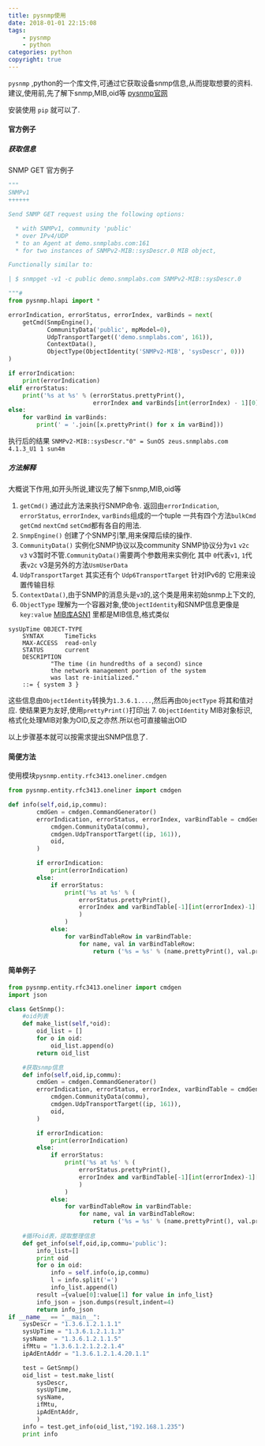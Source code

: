 ```yaml
---
title: pysnmp使用
date: 2018-01-01 22:15:08
tags: 
    - pysnmp
    - python
categories: python
copyright: true
---
```

`pysnmp` ,python的一个库文件,可通过它获取设备snmp信息,从而提取想要的资料.
建议,使用前,先了解下snmp,MIB,oid等 [pysnmp官网](http://snmplabs.com/pysnmp/contents.html)
<!--more-->

安装使用 `pip` 就可以了.

#### 官方例子
##### 获取信息
SNMP GET
官方例子
```python
"""
SNMPv1
++++++

Send SNMP GET request using the following options:

  * with SNMPv1, community 'public'
  * over IPv4/UDP
  * to an Agent at demo.snmplabs.com:161
  * for two instances of SNMPv2-MIB::sysDescr.0 MIB object,

Functionally similar to:

| $ snmpget -v1 -c public demo.snmplabs.com SNMPv2-MIB::sysDescr.0

"""#
from pysnmp.hlapi import *

errorIndication, errorStatus, errorIndex, varBinds = next(
    getCmd(SnmpEngine(),
           CommunityData('public', mpModel=0),
           UdpTransportTarget(('demo.snmplabs.com', 161)),
           ContextData(),
           ObjectType(ObjectIdentity('SNMPv2-MIB', 'sysDescr', 0)))
)

if errorIndication:
    print(errorIndication)
elif errorStatus:
    print('%s at %s' % (errorStatus.prettyPrint(),
                        errorIndex and varBinds[int(errorIndex) - 1][0] or '?'))
else:
    for varBind in varBinds:
        print(' = '.join([x.prettyPrint() for x in varBind]))
```
执行后的结果
`SNMPv2-MIB::sysDescr."0" = SunOS zeus.snmplabs.com 4.1.3_U1 1 sun4m`

##### 方法解释
大概说下作用,如开头所说,建议先了解下snmp,MIB,oid等

1. `getCmd()` 通过此方法来执行SNMP命令.
返回由`errorIndication`, `errorStatus`, `errorIndex`, `varBinds`组成的一个tuple
一共有四个方法`bulkCmd` `getCmd` `nextCmd` `setCmd`都有各自的用法.
2. `SnmpEngine()` 创建了个SNMP引擎,用来保障后续的操作.
3. `CommunityData()` 实例化SNMP协议以及community
SNMP协议分为`v1` `v2c` `v3` v3暂时不管.`CommunityData()`需要两个参数用来实例化
其中 `0`代表`v1`, `1`代表`v2c`  v3是另外的方法`UsmUserData`
4. `UdpTransportTarget` 其实还有个 `Udp6TransportTarget` 针对IPv6的
它用来设置传输目标
5. `ContextData()`,由于SNMP的消息头是`v3`的,这个类是用来初始snmp上下文的,
6. `ObjectType` 理解为一个容器对象,使`ObjectIdentity`和SNMP信息更像是`key:value`
[MIB库ASN1](http://mibs.snmplabs.com/asn1/) 里都是MIB信息,格式类似
```
sysUpTime OBJECT-TYPE
    SYNTAX      TimeTicks
    MAX-ACCESS  read-only
    STATUS      current
    DESCRIPTION
            "The time (in hundredths of a second) since
            the network management portion of the system
            was last re-initialized."
    ::= { system 3 }
```
这些信息由`ObjectIdentity`转换为`1.3.6.1....`,然后再由`ObjectType` 将其和值对应.
使结果更为友好,使用`prettyPrint()`打印出
7. `ObjectIdentity` MIB对象标识,格式化处理MIB对象为OID,反之亦然.所以也可直接输出OID

以上步骤基本就可以按需求提出SNMP信息了.

#### 简便方法
使用模块`pysnmp.entity.rfc3413.oneliner.cmdgen`

```python
from pysnmp.entity.rfc3413.oneliner import cmdgen

def info(self,oid,ip,commu):
        cmdGen = cmdgen.CommandGenerator()
        errorIndication, errorStatus, errorIndex, varBindTable = cmdGen.nextCmd(
            cmdgen.CommunityData(commu),
            cmdgen.UdpTransportTarget((ip, 161)),
            oid,
        )

        if errorIndication:
            print(errorIndication)
        else:
            if errorStatus:
                print('%s at %s' % (
                    errorStatus.prettyPrint(),
                    errorIndex and varBindTable[-1][int(errorIndex)-1][0] or '?'
                    )
                )
            else:
                for varBindTableRow in varBindTable:
                    for name, val in varBindTableRow:
                        return ('%s = %s' % (name.prettyPrint(), val.prettyPrint()))
```

#### 简单例子

```python
from pysnmp.entity.rfc3413.oneliner import cmdgen
import json

class GetSnmp():
    #oid列表
    def make_list(self,*oid):
        oid_list = []
        for o in oid:
            oid_list.append(o)
        return oid_list 

    #获取snmp信息
    def info(self,oid,ip,commu):
        cmdGen = cmdgen.CommandGenerator()
        errorIndication, errorStatus, errorIndex, varBindTable = cmdGen.nextCmd(
            cmdgen.CommunityData(commu),
            cmdgen.UdpTransportTarget((ip, 161)),
            oid,
        )

        if errorIndication:
            print(errorIndication)
        else:
            if errorStatus:
                print('%s at %s' % (
                    errorStatus.prettyPrint(),
                    errorIndex and varBindTable[-1][int(errorIndex)-1][0] or '?'
                    )
                )
            else:
                for varBindTableRow in varBindTable:
                    for name, val in varBindTableRow:
                        return ('%s = %s' % (name.prettyPrint(), val.prettyPrint()))
         
    #循环oid表，提取整理信息
    def get_info(self,oid,ip,commu='public'):
        info_list=[]
        print oid
        for o in oid:
            info = self.info(o,ip,commu)
            l = info.split('=')
            info_list.append(l)
        result ={value[0]:value[1] for value in info_list}
        info_json = json.dumps(result,indent=4)
        return info_json
if __name__ == "__main__":
    sysDescr = "1.3.6.1.2.1.1.1"
    sysUpTime = "1.3.6.1.2.1.1.3"
    sysName  = "1.3.6.1.2.1.1.5"
    ifMtu = "1.3.6.1.2.1.2.2.1.4"
    ipAdEntAddr = "1.3.6.1.2.1.4.20.1.1"

    test = GetSnmp()
    oid_list = test.make_list(
        sysDescr,
        sysUpTime,
        sysName,
        ifMtu,
        ipAdEntAddr,
        ) 
    info = test.get_info(oid_list,"192.168.1.235")
    print info
```